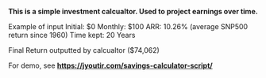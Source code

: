 **This is a simple investment calcualtor. Used to project earnings over time.**


Example of input
Initial: $0
Monthly: $100
ARR: 10.26% (average SNP500 return since 1960)
Time kept: 20 Years

Final Return outputted by calcualtor ($74,062)


For demo, see 
**https://jyoutir.com/savings-calculator-script/**
